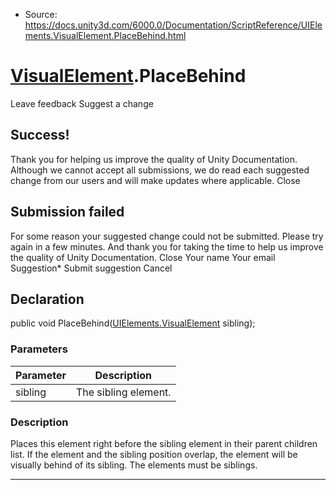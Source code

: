* Source: https://docs.unity3d.com/6000.0/Documentation/ScriptReference/UIElements.VisualElement.PlaceBehind.html

#  [VisualElement](https://docs.unity3d.com/6000.0/Documentation/ScriptReference/UIElements.VisualElement.html).PlaceBehind
Leave feedback
Suggest a change
## Success!
Thank you for helping us improve the quality of Unity Documentation. Although we cannot accept all submissions, we do read each suggested change from our users and will make updates where applicable.
Close
## Submission failed
For some reason your suggested change could not be submitted. Please <a>try again</a> in a few minutes. And thank you for taking the time to help us improve the quality of Unity Documentation.
Close
Your name Your email Suggestion* Submit suggestion
Cancel
## Declaration
public void PlaceBehind([UIElements.VisualElement](https://docs.unity3d.com/6000.0/Documentation/ScriptReference/UIElements.VisualElement.html) sibling); 
### Parameters
Parameter | Description  
---|---  
sibling | The sibling element.  
### Description
Places this element right before the sibling element in their parent children list. If the element and the sibling position overlap, the element will be visually behind of its sibling. 
The elements must be siblings. 
* * *
